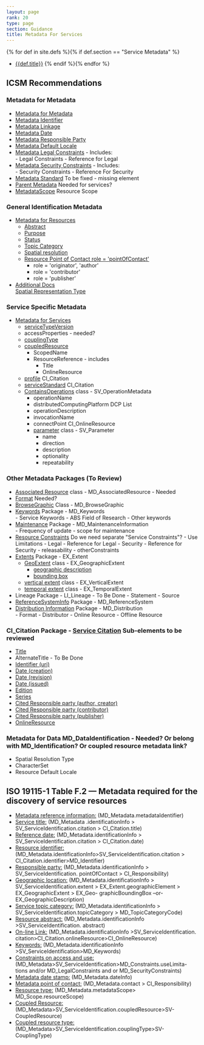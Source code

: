 ```yaml
---
layout: page
rank: 20
type: page
section: Guidance
title: Metadata For Services
---
```


{% for def in site.defs %}{% if def.section == "Service Metadata" %}
* [{{def.title}}]({{def.url|relative_url}})
{% endif %}{% endfor %}

## ICSM Recommendations 
### Metadata for Metadata
- [Metadata for Metadata](./class-MD_Metadata )  
- [Metadata Identifier](./MetadataIdentifier)  
- [Metadata Linkage](./MetadataLinkage)  
- [Metadata Date](./MetadataDate)  
- [Metadata Responsible Party](./MetadataContact)  
- [Metadata Default Locale](./MetadataLocale)  
- [Metadata Legal Constraints](./MetadataLegalConstraints) - Includes:  
      - Legal Constraints
      - Reference for Legal
- [Metadata Security Constraints](./MetadataSecurityConstraints) - Includes:  
      - Security Constraints
      - Reference For Security
- [Metadata Standard](./MetadataStandard) To be fixed - missing element  
- [Parent Metadata](./parentMetadata)  Needed for services?
- [MetadataScope](./MetadataScope)  Resource Scope  

### General Identification Metadata
- [Metadata for Resources](./class-MD_Identification)    
    - [Abstract](./Abstract)  
    - [Purpose](./Purpose)  
    - [Status](./Status)  
    - [Topic Category](./TopicCategory)  
    - [Spatial resolution](./SpatialResolution)  
    - [Resource Point of Contact  role = 'pointOfContact'](./ResourcePointOfContact)
       - role = 'originator', 'author'
       - role = 'contributor'
       - role = 'publisher'
- [Additional Docs](./AdditionalDocs)  
    [Spatial Representation Type](./SpatialRepresentationType)  

### Service Specific Metadata
- [Metadata for Services](./ServiceIdentification)
    - [serviceTypeVersion](./ServiceTypeVersion)  
    - accessProperties  - needed?
    - [couplingType](./CouplingType)  
    - [coupledResource](./CoupledResource)  
      - ScopedName
      - ResourceReference - includes
          - Title
          - OnlineResource
    - [profile](./ServiceProfile)  CI_Citation
    - [serviceStandard](./ServiceStandard)  CI_Citation
    - [ContainsOperations](./ContainsOperations) class - SV_OperationMetadata    
       - operationName  
       - distributedComputingPlatform  DCP List
       - operationDescription  
       - invocationName  
       - connectPoint  CI_OnlineResource
       - [parameter](./Parameter) class - SV_Parameter
           - name  
           - direction  
           - description  
           - optionality  
           - repeatability  

### Other Metadata Packages (To Review)

- [Associated Resource](./AssociatedResource)   class - MD_AssociatedResource  - Needed    
- [Format](./ResourceFormat) Needed?  
- [BrowseGraphic](./BrowseGraphic)  Class - MD_BrowseGraphic  
- [Keywords](./Keywords)  Package - MD_Keywords  
      - Service Keywords
      - ABS Field of Research
      - Other keywords
- [Maintenance](./Maintenance) Package -  MD_MaintenanceInformation   
      - Frequency of update
      - scope for maintenance
- [Resource Constraints](./class-md_constraints)   Do we need separate "Service Constraints"?
      - Use Limitations
      - Legal
      - Reference for Legal
      - Security
      - Reference for Security
      - releasability
      - otherConstraints
- [Extents](./ResourceExtent)  Package -  EX_Extent  
    - [GeoExtent](./GeographicExtent) class - EX_GeographicExtent  
       - [geographic description](./ExtentGeographicDescription)
       - [bounding box](./ExtentBoundingBox)
    - [vertical extent](./VerticalExtent) class - EX_VerticalExtent  
    - [temporal extent](./TemporalExtents) class - EX_TemporalExtent  
- Lineage    Package - LI_Lineage   - To Be Done
      - Statement
      - Source
- [ReferenceSystemInfo](./SpatialReferenceSystem)   Package - MD_ReferenceSystem  
- [Distribution Information](./DistributionInfo)   Package - MD_Distribution   
      - Format
      - Distributor
      - Online Resource
      - Offline Resource

### CI_Citation  Package - [Service Citation](./ServiceCitation) Sub-elements to be reviewed
- [Title](./ResourceTitle)
- AlternateTitle - To Be Done
- [Identifier (uri)](./ResourceIdentifier)
- [Date (creation)](./ResourceDate)
- [Date (revision)](./ResourceDate)
- [Date (issued)](./ResourceDate)
- [Edition](./ResourceEdition)
- [Series](./ResourceSeries)
- [Cited Responsible party (author, creator)](./ResourceResponsibleParty)
- [Cited Responsible party (contributor)](./ResourceResponsibleParty)
- [Cited Responsible party (publisher)](./ResourceResponsibleParty)
- [OnlineResource](./class_CI_OnlineResource)

### Metadata for Data  MD_DataIdentification  - Needed? Or belong with MD_Identification? Or coupled resource metadata link?
- Spatial Resolution Type  
- CharacterSet  
- Resource Default Locale  


## ISO 19115-1 Table F.2 — Metadata required for the discovery of service resources

- [Metadata reference information:](./MetadataIdentifier)  (MD_Metadata.metadataIdentifier)
- [Service title:](./ResourceTitle) (MD_Metadata .identificationInfo > SV_ServiceIdentification.citation > CI_Citation.title)
- [Reference date:](./ResourceDate) (MD_Metadata.identificationInfo > SV_ServiceIdentification.citation > CI_Citation.date)
- [Resource identifier:](./ResourceIdentifier) (MD_Metadata.identificationInfo>SV_ServiceIdentification.citation > CI_Citation.identifier>MD_Identifier)
- [Responsible party:](./ResourceResponsibleParty) (MD_Metadata.identificationInfo > SV_ServiceIdentification. pointOfContact > CI_Responsibility)
- [Geographic location:](./ResourceExtent) (MD_Metadata.identificationInfo > SV_ServiceIdentification.extent > EX_Extent.geographicElement > EX_GeographicExtent > EX_Geo- graphicBoundingBox –or- EX_GeographicDescription)
- [Service topic category:](./TopicCategory)  (MD_Metadata.identificationInfo > SV_ServiceIdentification.topicCategory > MD_TopicCategoryCode)
- [Resource abstract:](./Abstract)  (MD_Metadata.identificationInfo >SV_ServiceIdentification. abstract)
- [On-line Link:](./class_CI_OnlineResource) (MD_Metadata.identificationInfo >SV_ServiceIdentification. citation>CI_Citation.onlineResource>CI_OnlineResource)
- [Keywords:](./Keywords)  (MD_Metadata.identificationInfo >SV_ServiceIdentification>MD_Keywords)
- [Constraints on access and use:](./class-md_constraints) (MD_Metadata>SV_ServiceIdentification>MD_Constraints.useLimita- tions and/or MD_LegalConstraints and or MD_SecurityConstraints)
- [Metadata date stamp:](./MetadataDate) (MD_Metadata.dateInfo)
- [Metadata point of contact:](./MetadataContact) (MD_Metadata.contact > CI_Responsibility)
- [Resource type:](./MetadataScope) (MD_Metadata.metadataScope> MD_Scope.resourceScope)
- [Coupled Resource:](./CoupledResource) (MD_Metadata>SV_ServiceIdentification.coupledResource>SV-CoupledResource)
- [Coupled resource type:](./CouplingType) (MD_Metadata>SV_ServiceIdentification.couplingType>SV-CouplingType)
